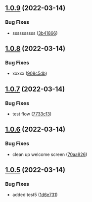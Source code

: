 ## [1.0.9](https://github.com/appicompany/demo-appi/compare/v1.0.8...v1.0.9) (2022-03-14)


### Bug Fixes

* ssssssssss ([3b41866](https://github.com/appicompany/demo-appi/commit/3b418660d3369c28b508258623a0c8fd9509d791))



## [1.0.8](https://github.com/appicompany/demo-appi/compare/v1.0.7...v1.0.8) (2022-03-14)


### Bug Fixes

* xxxxx ([908c5db](https://github.com/appicompany/demo-appi/commit/908c5db3d1ba91736953da22ea7e648e7c04f619))



## [1.0.7](https://github.com/appicompany/demo-appi/compare/v1.0.6...v1.0.7) (2022-03-14)


### Bug Fixes

* test flow ([7733c13](https://github.com/appicompany/demo-appi/commit/7733c13b3ef84621cd15e6e4d025751eb11ed0fc))



## [1.0.6](https://github.com/appicompany/demo-appi/compare/v1.0.5...v1.0.6) (2022-03-14)


### Bug Fixes

* clean up welcome screen ([70aa926](https://github.com/appicompany/demo-appi/commit/70aa926acf73617cd429151631b2796d574a653d))



## [1.0.5](https://github.com/appicompany/demo-appi/compare/v1.0.4...v1.0.5) (2022-03-14)


### Bug Fixes

* added test5 ([1d6e731](https://github.com/appicompany/demo-appi/commit/1d6e731f9aea6029b62046fe107daa4b068dbd6c))



